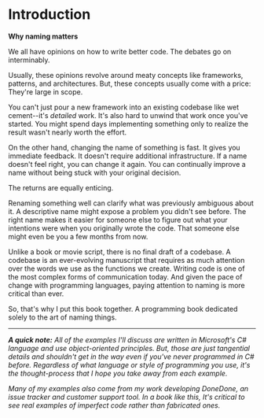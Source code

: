 # Introduction


**Why naming matters**

We all have opinions on how to write better code. The debates go on interminably. 

Usually, these opinions revolve around meaty concepts like frameworks, patterns, and architectures. But, these concepts usually come with a price: They're large in scope. 

You can't just pour a new framework into an existing codebase like wet cement--it's _detailed_ work. It's also hard to unwind that work once you've started. You might spend days implementing something only to realize the result wasn't nearly worth the effort.

On the other hand, changing the name of something is fast. It gives you immediate feedback. It doesn't require additional infrastructure. If a name doesn't feel right, you can change it again. You can continually improve a name without being stuck with your original decision. 

The returns are equally enticing.

Renaming something well can clarify what was previously ambiguous about it. A descriptive name might expose a problem you didn't see before. The right name makes it easier for someone else to figure out what your intentions were when you originally wrote the code. That someone else might even be you a few months from now. 

Unlike a book or movie script, there is no final draft of a codebase. A codebase is an ever-evolving manuscript that requires as much attention over the words we use as the functions we create. Writing code is one of the most complex forms of communication today. And given the pace of change with programming languages, paying attention to naming is more critical than ever.

So, that's why I put this book together. A programming book dedicated solely to the art of naming things.

---

***A quick note:** All of the examples I'll discuss are written in Microsoft's C# language and use object-oriented principles. But, those are just tangential details and shouldn't get in the way even if you've never programmed in C# before. Regardless of what language or style of programming you use, it's the thought-process that I hope you take away from each example.*

*Many of my examples also come from my work developing DoneDone, an issue tracker and customer support tool. In a book like this, It's critical to see real examples of imperfect code rather than fabricated ones.*
